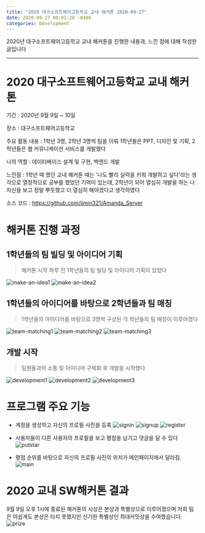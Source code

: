 ```yaml
---
title: "2020 대구소프트웨어고등학교 교내 해커톤 2020-09-27"
date: 2020-09-27 00:01:28 -0400
categories: Development
---
```


2020년 대구소프트웨어고등학교 교내 해커톤을 진행한 내용과, 느낀 점에 대해 작성한 글입니다
<hr>

# 2020 대구소프트웨어고등학교 교내 해커톤 

기간 : 2020년 9월 9일 ~ 10일  

장소 : 대구소프트웨어고등학교

주요 활동 내용 : 1학년 3명, 2학년 3명씩 팀을 이뤄 1학년들은 PPT, 디자인 및 기획, 2학년들은 웹 커뮤니케이션 서비스를 개발했다 

나의 역할 : 데이터베이스 설계 및 구현, 백엔드 개발

느낀점 : 1학년 때 했던 교내 해커톤 때는 '나도 빨리 실력을 키워 개발하고 싶다'라는 생각으로 열정적으로 공부를 했었던 기억이 있는데, 2학년이 되어 열심히 개발을 하는 나 자신을 보고 정말 뿌듯했고 더 열심히 해야겠다고 생각하였다

소스 코드 : https://github.com/jjmin321/Amanda_Server

# 해커톤 진행 과정
##  1학년들의 팀 빌딩 및 아이디어 기획 
> 해커톤 시작 하루 전 1학년들의 팀 빌딩 및 아이디어 기획이 있었다

![make-an-idea1](https://user-images.githubusercontent.com/52072077/94923392-bdefb000-04f6-11eb-8f80-d486da8c3474.png)
![make-an-idea2](https://user-images.githubusercontent.com/52072077/94923353-af08fd80-04f6-11eb-880d-ce9f5247541c.png)

## 1학년들의 아이디어를 바탕으로 2학년들과 팀 매칭 
> 1학년들의 아이디어를 바탕으로 3명씩 구상된 각 학년들의 팀 매칭이 이루어졌다 

![team-matching1](https://user-images.githubusercontent.com/52072077/94923747-51c17c00-04f7-11eb-82c0-0666bf58348f.png)
![team-matching2](https://user-images.githubusercontent.com/52072077/94923718-466e5080-04f7-11eb-90d2-027ab294e3e0.png)
![team-matching3](https://user-images.githubusercontent.com/52072077/94922759-bda2e500-04f5-11eb-81f9-e15c43baeaa5.jpg)

## 개발 시작
> 팀원들과의 소통 및 아이디어 구체화 후 개발을 시작했다

![development1](https://user-images.githubusercontent.com/52072077/94922772-c1cf0280-04f5-11eb-9cd6-ae0e44305118.jpg)
![development2](https://user-images.githubusercontent.com/52072077/94922777-c3002f80-04f5-11eb-85b9-978a9d4b2cc8.jpg)
![development3](https://user-images.githubusercontent.com/52072077/94922783-c4315c80-04f5-11eb-8a33-9e1e535796d1.jpg)

# 프로그램 주요 기능

- 계정을 생성하고 자신의 프로필 사진을 등록
![signin](https://user-images.githubusercontent.com/52072077/94386849-8fcf4080-0183-11eb-9d66-5c3b56e09add.png)
![signup](https://user-images.githubusercontent.com/52072077/94386909-aaa1b500-0183-11eb-829e-aac442711cef.png)
![register](https://user-images.githubusercontent.com/52072077/94386936-c1480c00-0183-11eb-813f-e39176d78901.png)
- 사용자들이 다른 사용자의 프로필을 보고 평점을 남기고 댓글을 달 수 있다
![putstar](https://user-images.githubusercontent.com/52072077/94387254-90b4a200-0184-11eb-8c02-29d58320b885.png)

- 평점 순위를 바탕으로 자신의 프로필 사진의 위치가 메인페이지에서 달라짐.
![main](https://user-images.githubusercontent.com/52072077/94386296-44686280-0182-11eb-8663-cb2fb7361343.png)

# 2020 교내 SW해커톤 결과
9월 9일 오후 1시에 종료된 해커톤의 시상은 본상과 특별상으로 이루어졌으며 저희 팀은 아쉽게도 본상은 타지 못했지만 신기한 특별상인 최대커밋상을 수여했습니다. 
![prize](https://user-images.githubusercontent.com/52072077/94922699-a663f780-04f5-11eb-9f74-127f36e5814d.png)

